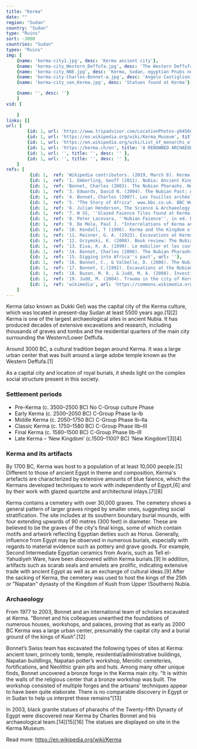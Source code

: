 ```yaml
---
title: "Kerma"
date: ""
region: "Sudan"
country: "Sudan" 
type: "Ruins"
sort: -3000
countries: "Sudan"
types: "Ruins"
img: [
    {name: 'kerma-city1.jpg', desc: 'Kerma ancient city'},
    {name: 'kerma-city_Western_Deffufa.jpg', desc: 'The Western Deffufa'},
    {name: 'kerma-city_NNE.jpg', desc: 'Kerma, Sudan, egyptian Pnubs near western Deffufa'},
    {name: 'kerma-city-Charles-Bonnet-a.jpg', desc: 'Angelo Castiglioni davanti agli scavi effettuati a Kerma da Charles Bonnet'},
    {name: 'kerma-city_van_Kerma.jpg', desc: 'Statues found at Kerma'},

    {name: '', desc: ''}
    ]
vid: [
        
    ]
links: []
url: [
        {id: 1, url: 'https://www.tripadvisor.com/LocationPhotos-g9456064-w2-Kerma_Northern_State.html#307791774', title: 'Kerma Pictures - Traveler Photos of Kerma, Northern State - TripAdvisor', desc: '' },
        {id: 1, url: 'https://en.wikipedia.org/wiki/Kerma_Museum', title: 'Kerma Museum', desc: 'The Kerma Museum is an archeological site museum located in front of the Western Deffufa on the archaeological site of Kerma, in the Northern State of Sudan.' },
        {id: 1, url: 'https://en.wikipedia.org/wiki/List_of_monarchs_of_Kush', title: 'List of monarchs of Kush', desc: '' },
        {id: 1, url: 'https://kerma.ch/en', title: 'A RENOWNED ARCHAEOLOGICAL SITE', desc: '' },
        {id: 1, url: '', title: '', desc: '' },
        {id: 1, url: '', title: '', desc: '' },
    ]
refs: [
         {id: 1,  ref: 'Wikipedia contributors. (2019, March 8). Kerma. In Wikipedia, The Free Encyclopedia. Retrieved 16:38, March 23, 2019, from ', url: 'https://en.wikipedia.org/w/index.php?title=Kerma&oldid=886792256'},
         {id: 1,  ref: '1. Emberling, Geoff (2011). Nubia: Ancient Kingdoms of Africa. New York: Institute for the Study of the Ancient World. p. 8. ISBN 978-0-615-48102-9.', url: 'https://en.wikipedia.org/wiki/Institute_for_the_Study_of_the_Ancient_World'},
         {id: 1,  ref: 'Bonnet, Charles (2003). The Nubian Pharaohs. New York: The American University in Cairo Press. pp. 16–26. ISBN 978-977-416-010-3.', url: 'https://en.wikipedia.org/wiki/American_University_in_Cairo_Press'},
         {id: 1,  ref: '3. Edwards, David N. (2004). The Nubian Past: An Archaeology of the Sudan. Routledge. ISBN 978-1-134-20087-0.', url: 'https://books.google.com/books?id=3z-yDRgxn5MC'},
         {id: 1,  ref: '4. Bonnet, Charles (2007). Les fouilles archéologiques de Kerma (Soudan): rapport préliminaire sur les campagnes de 2005-2006 et 2006-2007. Musée d''art et d''histoire. pp. 1–53. ISBN 978-2-915306-27-9.', url: 'https://books.google.com/books?id=WmnWoQEACAAJ'},
         {id: 1,  ref: '5. "The Story of Africa". www.bbc.co.uk. BBC World Service.', url: 'http://www.bbc.co.uk/worldservice/africa/features/storyofafrica/3chapter4.shtml'},
         {id: 1,  ref: '6. Julian Henderson, The Science & Archaeology of Materials, London: ROutledge 200: 54)', url: ''},
         {id: 1,  ref: '7. W SS, ''Glazed Faience Tiles found at Kerma in the Sudan,'' Museum of the Fine Arts, Vol.LX:322, Boston 1962, p. 136', url: ''},
         {id: 1,  ref: '8. Peter Lacovara, ''Nubian Faience'', in ed. Florence D Friendman, Gifts of the Nile - Ancient Egyptian Faience, London: Thames & Hudson, 1998, 46-49)', url: ''},
         {id: 1,  ref: '9. De Mola, Paul J. "Interrelations of Kerma and Pharaonic Egypt". Ancient History Encyclopedia. Retrieved 21 June 2015.', url: 'https://www.ancient.eu/article/487/interrelations-of-kerma-and-pharaonic-egypt/'},
         {id: 1,  ref: '10. Kendall, T (1996). Kerma and the Kingdom of Kush, 2500-1500 BC: the archaeological discovery of an ancient Nubian empire. Washington, D.C.: National Museum of African Art, Smithsonian Institution. p. 126. ISBN 0965600106.', url: ''},
         {id: 1,  ref: '11. Reisner, G. A. (1923). Excavations at Kerma, Parts 1-3. Harvard African Studies (Vol. 5). Cambridge, Mass.: Harvard University Press.', url: ''},
         {id: 1,  ref: '12. Grzymski, K. (2008). Book review: The Nubian pharaohs: Black kings on the Nile. American Journal of Archaeology, Online Publications: Book Review. Retrieved from "Archived copy" (PDF). Archived from the original (PDF) on 2014-11-05. Retrieved 2014-12-17.', url: ''},
         {id: 1,  ref: '13. Eisa, K. A. (1999). Le mobilier et les coutumes funéraires koushites a l’époque méroïtique. Wiesbaden: Harrassowitz., translation by SenseOfHumerus.', url: ''},
         {id: 1,  ref: '14. Bonnet, Charles (2006). The Nubian Pharaohs. New York: The American University in Cairo Press. pp. 74–100. ISBN 978-977-416-010-3.', url: ''},
         {id: 1,  ref: '15. Digging into Africa''s past', url: ''},
         {id: 1,  ref: '16. Bonnet, C., & Valbelle, D. (2006). The Nubian pharaohs : Black kings on the Nile. Cairo; New York: American University in Cairo Press.', url: ''},
         {id: 1,  ref: '17. Bonnet, C.(1992). Excavations at the Nubian royal town of Kerma: 1975–91. Antiquity, 66(252), 611–625.', url: ''},
         {id: 1,  ref: '18. Buzon, M. R., & Judd, M. A. (2008). Investigating health at Kerma: Sacrificial versus nonsacrificial individuals. American Journal of Physical Anthropology, 136(1), 93–99.', url: ''},
         {id: 1,  ref: '19. Judd, M. (2004). Trauma in the city of Kerma: ancient versus modern injury patterns. International Journal of Osteoarchaeology, 14(1), 34–51. doi:10.1002/oa.711', url: ''},
         {id: 1,  ref: 'wikimedia', url: 'https://commons.wikimedia.org/wiki/Category:Kerma'},
    ]
---
```

Kerma (also known as Dukki Gel) was the capital city of the Kerma culture, which was located in present-day Sudan at least 5500 years ago.[1][2] Kerma is one of the largest archaeological sites in ancient Nubia. It has produced decades of extensive excavations and research, including thousands of graves and tombs and the residential quarters of the main city surrounding the Western/Lower Deffufa.

Around 3000 BC, a cultural tradition began around Kerma. It was a large urban center that was built around a large adobe temple known as the Western Deffufa.[1]

As a capital city and location of royal burials, it sheds light on the complex social structure present in this society.


<h3>Settlement periods</h3>
<ul>
<li>Pre-Kerma (c. 3500–2500 BC) No C-Group culture Phase</li>
<li>Early Kerma (c. 2500–2050 BC) C-Group Phase Ia–Ib</li>
<li>Middle Kerma (c. 2050–1750 BC) C-Group Phase Ib–IIa</li>
<li>Classic Kerma (c. 1750–1580 BC) C-Group Phase IIb–III</li>
<li>Final Kerma (c. 1580–1500 BC) C-Group Phase IIb–III</li>
<li>Late Kerma – ‘New Kingdom’ (c.1500–1100? BC) ‘New Kingdom’[3][4]</li>
</ul>


<h3>Kerma and its artifacts</h3>

By 1700 BC, Kerma was host to a population of at least 10,000 people.[5] Different to those of ancient Egypt in theme and composition, Kerma's artefacts are characterized by extensive amounts of blue faience, which the Kermans developed techniques to work with independently of Egypt,[6] and by their work with glazed quartzite and architectural inlays.[7][8]

Kerma contains a cemetery with over 30,000 graves. The cemetery shows a general pattern of larger graves ringed by smaller ones, suggesting social stratification. The site includes at its southern boundary burial mounds, with four extending upwards of 90 metres (300 feet) in diameter. These are believed to be the graves of the city's final kings, some of which contain motifs and artwork reflecting Egyptian deities such as Horus. Generally, influence from Egypt may be observed in numerous burials, especially with regards to material evidence such as pottery and grave goods. For example, Second Intermediate Egyptian ceramics from Avaris, such as Tell el-Yahudiyeh Ware, have been discovered within Kerma burials.[9] In addition, artifacts such as scarab seals and amulets are prolific, indicating extensive trade with ancient Egypt as well as an exchange of cultural ideas.[9] After the sacking of Kerma, the cemetery was used to host the kings of the 25th or "Napatan" dynasty of the Kingdom of Kush from Upper (Southern) Nubia.


<h3>Archaeology</h3>

From 1977 to 2003, Bonnet and an international team of scholars excavated at Kerma. "Bonnet and his colleagues unearthed the foundations of numerous houses, workshops, and palaces, proving that as early as 2000 BC Kerma was a large urban center, presumably the capital city and a burial ground of the kings of Kush”.[12] 

Bonnet’s Swiss team has excavated the following types of sites at Kerma: ancient town, princely tomb, temple, residential/administrative buildings, Napatan buildlings, Napatan potter’s workshop, Meroitic cemeteries, fortifications, and Neolithic grain pits and huts. Among many other unique finds, Bonnet uncovered a bronze forge in the Kerma main city. “It is within the walls of the religious center that a bronze workshop was built. The workshop consisted of multiple forges and the artisans’ techniques appear to have been quite elaborate. There is no comparable discovery in Egypt or in Sudan to help us interpret these remains"[13]

In 2003, black granite statues of pharaohs of the Twenty-fifth Dynasty of Egypt were discovered near Kerma by Charles Bonnet and his archaeological team.[14][15][16] The statues are displayed on site in the Kerma Museum.

Read more: https://en.wikipedia.org/wiki/Kerma